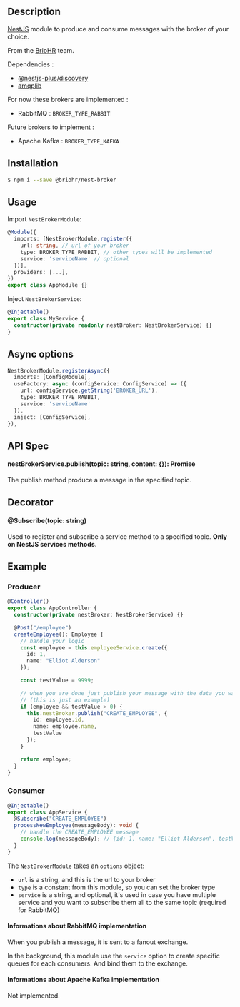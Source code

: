 ## Description

[NestJS](https://github.com/nestjs/nest) module to produce and consume messages with the broker of your choice.

From the [BrioHR](http://briohr.com) team.

Dependencies :

- [@nestjs-plus/discovery](https://www.npmjs.com/package/@nestjs-plus/discovery)
- [amqplib](https://www.npmjs.com/package/amqplib)

For now these brokers are implemented :

- RabbitMQ : `BROKER_TYPE_RABBIT`

Future brokers to implement :

- Apache Kafka : `BROKER_TYPE_KAFKA`

## Installation

```bash
$ npm i --save @briohr/nest-broker
```

## Usage

Import `NestBrokerModule`:

```typescript
@Module({
  imports: [NestBrokerModule.register({
    url: string, // url of your broker
    type: BROKER_TYPE_RABBIT, // other types will be implemented
    service: 'serviceName' // optional
  })],
  providers: [...],
})
export class AppModule {}
```

Inject `NestBrokerService`:

```typescript
@Injectable()
export class MyService {
  constructor(private readonly nestBroker: NestBrokerService) {}
}
```

## Async options

```typescript
NestBrokerModule.registerAsync({
  imports: [ConfigModule],
  useFactory: async (configService: ConfigService) => ({
    url: configService.getString('BROKER_URL'),
    type: BROKER_TYPE_RABBIT,
    service: 'serviceName'
  }),
  inject: [ConfigService],
}),
```

## API Spec

#### nestBrokerService.publish(topic: string, content: {}): Promise<any>

The publish method produce a message in the specified topic.

## Decorator

#### @Subscribe(topic: string)

Used to register and subscribe a service method to a specified topic. **Only on NestJS services methods.**

## Example

### Producer

```typescript
@Controller()
export class AppController {
  constructor(private nestBroker: NestBrokerService) {}

  @Post("/employee")
  createEmployee(): Employee {
    // handle your logic
    const employee = this.employeeService.create({
      id: 1,
      name: "Elliot Alderson"
    });

    const testValue = 9999;

    // when you are done just publish your message with the data you want
    // (this is just an example)
    if (employee && testValue > 0) {
      this.nestBroker.publish("CREATE_EMPLOYEE", {
        id: employee.id,
        name: employee.name,
        testValue
      });
    }

    return employee;
  }
}
```

### Consumer

```typescript
@Injectable()
export class AppService {
  @Subscribe("CREATE_EMPLOYEE")
  processNewEmployee(messageBody): void {
    // handle the CREATE_EMPLOYEE message
    console.log(messageBody); // {id: 1, name: "Elliot Alderson", testValue: 9999}
  }
}
```

The `NestBrokerModule` takes an `options` object:

- `url` is a string, and this is the url to your broker
- `type` is a constant from this module, so you can set the broker type
- `service` is a string, and optional, it's used in case you have multiple service and you want to subscribe them all to the same topic (required for RabbitMQ)

#### Informations about RabbitMQ implementation

When you publish a message, it is sent to a fanout exchange.

In the background, this module use the `service` option to create specific queues for each consumers. And bind them to the exchange.

#### Informations about Apache Kafka implementation

Not implemented.
